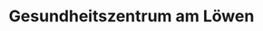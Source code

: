 ---
title: "Gesundheitszentrum am Löwen"
url: /heide/gesundheitszentrum-am-loewen/
shop: Sanitätshaus
---